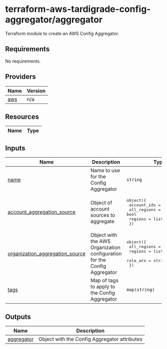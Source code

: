 # terraform-aws-tardigrade-config-aggregator/aggregator

Terraform module to create an AWS Config Aggregator.


<!-- BEGIN TFDOCS -->
## Requirements

No requirements.

## Providers

| Name | Version |
|------|---------|
| <a name="provider_aws"></a> [aws](#provider\_aws) | n/a |

## Resources

| Name | Type |
|------|------|

## Inputs

| Name | Description | Type | Default | Required |
|------|-------------|------|---------|:--------:|
| <a name="input_name"></a> [name](#input\_name) | Name to use for the Config Aggregator | `string` | n/a | yes |
| <a name="input_account_aggregation_source"></a> [account\_aggregation\_source](#input\_account\_aggregation\_source) | Object of account sources to aggregate | <pre>object({<br>    account_ids = list(string)<br>    all_regions = bool<br>    regions     = list(string)<br>  })</pre> | `null` | no |
| <a name="input_organization_aggregation_source"></a> [organization\_aggregation\_source](#input\_organization\_aggregation\_source) | Object with the AWS Organization configuration for the Config Aggregator | <pre>object({<br>    all_regions = bool<br>    regions     = list(string)<br>    role_arn    = string<br>  })</pre> | `null` | no |
| <a name="input_tags"></a> [tags](#input\_tags) | Map of tags to apply to the Config Aggregator | `map(string)` | `{}` | no |

## Outputs

| Name | Description |
|------|-------------|
| <a name="output_aggregator"></a> [aggregator](#output\_aggregator) | Object with the Config Aggregator attributes |

<!-- END TFDOCS -->
